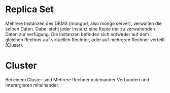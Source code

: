 # Replica Set
Mehrere Instanzen des DBMS (mongod, also mongo server), verwalten die selben Daten. Dabei steht jeder Instanz eine Kopie der zu verwaltenden Daten zur verfügung.
Die Instanzen befinden sich entweder auf dem gleichen Rechner auf virtuellen Rechner, oder auf mehreren Rechner verteilt (Cluser).

# Cluster
Bei einem Cluster sind Mehrere Rechner miteinander Verbunden und Interargieren miteinander.